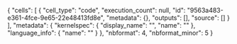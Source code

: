 {
 "cells": [
  {
   "cell_type": "code",
   "execution_count": null,
   "id": "9563a483-e361-4fce-9e65-22e48413fd8e",
   "metadata": {},
   "outputs": [],
   "source": []
  }
 ],
 "metadata": {
  "kernelspec": {
   "display_name": "",
   "name": ""
  },
  "language_info": {
   "name": ""
  }
 },
 "nbformat": 4,
 "nbformat_minor": 5
}
